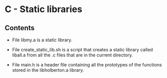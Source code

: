 # C - Static libraries

## Contents

* File libmy.a is a static library.

* File create_static_lib.sh is a script that creates a static library called liball.a from all the .c files that are in the current directory.

* File main.h is a header file containing all the prototypes of the functions stored in the libholberton.a library.
